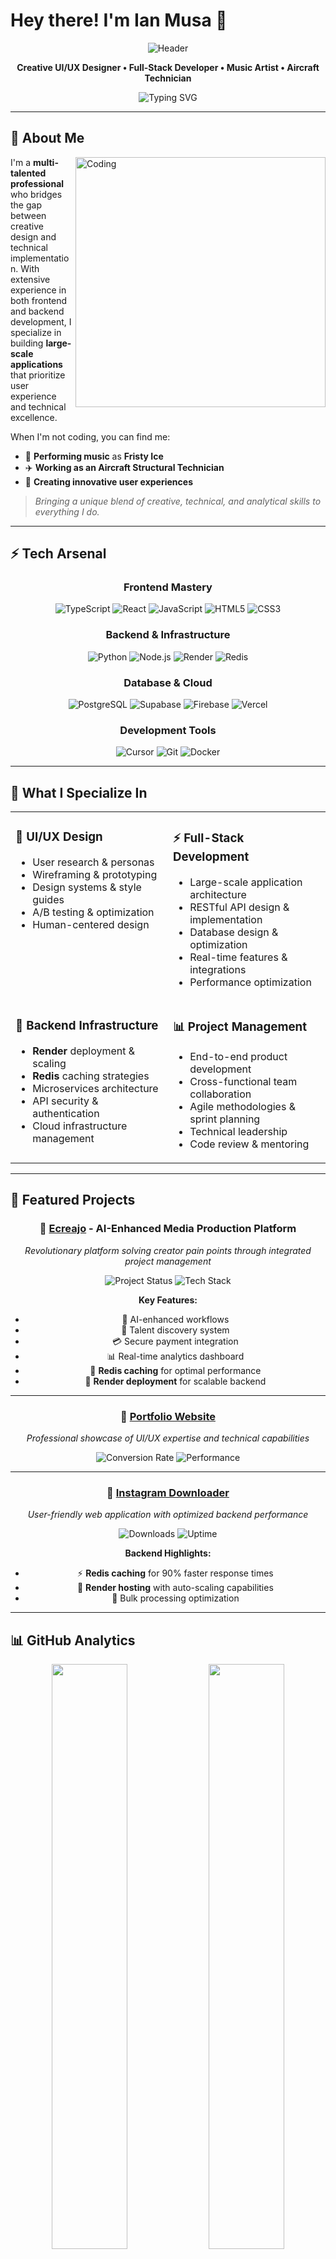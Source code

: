 # Hey there! I'm Ian Musa 👋

<div align="center">
  
![Header](https://capsule-render.vercel.app/api?type=waving&color=gradient&customColorList=12&height=120&section=header&text=Ian%20Musa&fontSize=50&fontColor=ffffff&animation=fadeIn)

</div>

<div align="center">

**Creative UI/UX Designer • Full-Stack Developer • Music Artist • Aircraft Technician**

<p align="center">
  <img src="https://readme-typing-svg.herokuapp.com?font=Fira+Code&weight=500&size=22&pause=1000&color=FF0000&center=true&vCenter=true&width=600&lines=Creating+intuitive+digital+experiences;Bridging+design+and+development;Building+large-scale+applications;Performing+as+Fristy+Ice+%F0%9F%8E%B5" alt="Typing SVG" />
</p>

</div>

---

## 🚀 About Me

<img align="right" alt="Coding" width="400" src="https://media.giphy.com/media/qgQUggAC3Pfv687qPC/giphy.gif">

I'm a **multi-talented professional** who bridges the gap between creative design and technical implementation. With extensive experience in both frontend and backend development, I specialize in building **large-scale applications** that prioritize user experience and technical excellence.

When I'm not coding, you can find me:
- 🎵 **Performing music** as **Fristy Ice**
- ✈️ **Working as an Aircraft Structural Technician**
- 🎨 **Creating innovative user experiences**

> *Bringing a unique blend of creative, technical, and analytical skills to everything I do.*

---

## ⚡ Tech Arsenal

<div align="center">

### **Frontend Mastery**
![TypeScript](https://img.shields.io/badge/TypeScript-000000?style=for-the-badge&logo=typescript&logoColor=FF0000)
![React](https://img.shields.io/badge/React-000000?style=for-the-badge&logo=react&logoColor=FF0000)
![JavaScript](https://img.shields.io/badge/JavaScript-000000?style=for-the-badge&logo=javascript&logoColor=FF0000)
![HTML5](https://img.shields.io/badge/HTML5-000000?style=for-the-badge&logo=html5&logoColor=FF0000)
![CSS3](https://img.shields.io/badge/CSS3-000000?style=for-the-badge&logo=css3&logoColor=FF0000)

### **Backend & Infrastructure**
![Python](https://img.shields.io/badge/Python-000000?style=for-the-badge&logo=python&logoColor=FF0000)
![Node.js](https://img.shields.io/badge/Node.js-000000?style=for-the-badge&logo=node.js&logoColor=FF0000)
![Render](https://img.shields.io/badge/Render-000000?style=for-the-badge&logo=render&logoColor=FF0000)
![Redis](https://img.shields.io/badge/Redis-000000?style=for-the-badge&logo=redis&logoColor=FF0000)

### **Database & Cloud**
![PostgreSQL](https://img.shields.io/badge/PostgreSQL-000000?style=for-the-badge&logo=postgresql&logoColor=FF0000)
![Supabase](https://img.shields.io/badge/Supabase-000000?style=for-the-badge&logo=supabase&logoColor=FF0000)
![Firebase](https://img.shields.io/badge/Firebase-000000?style=for-the-badge&logo=firebase&logoColor=FF0000)
![Vercel](https://img.shields.io/badge/Vercel-000000?style=for-the-badge&logo=vercel&logoColor=FF0000)

### **Development Tools**
![Cursor](https://img.shields.io/badge/Cursor-000000?style=for-the-badge&logo=cursor&logoColor=FF0000)
![Git](https://img.shields.io/badge/Git-000000?style=for-the-badge&logo=git&logoColor=FF0000)
![Docker](https://img.shields.io/badge/Docker-000000?style=for-the-badge&logo=docker&logoColor=FF0000)

</div>

---

## 🎯 What I Specialize In

<table align="center">
<tr>
<td width="50%" valign="top">

### 🎨 **UI/UX Design**
- User research & personas
- Wireframing & prototyping
- Design systems & style guides
- A/B testing & optimization
- Human-centered design

</td>
<td width="50%" valign="top">

### ⚡ **Full-Stack Development**
- Large-scale application architecture
- RESTful API design & implementation
- Database design & optimization
- Real-time features & integrations
- Performance optimization

</td>
</tr>
<tr>
<td width="50%" valign="top">

### 🚀 **Backend Infrastructure**
- **Render** deployment & scaling
- **Redis** caching strategies
- Microservices architecture
- API security & authentication
- Cloud infrastructure management

</td>
<td width="50%" valign="top">

### 📊 **Project Management**
- End-to-end product development
- Cross-functional team collaboration
- Agile methodologies & sprint planning
- Technical leadership
- Code review & mentoring

</td>
</tr>
</table>

---

## 🌟 Featured Projects

<div align="center">

### 🏢 **[Ecreajo](https://www.ecreajo.com)** - AI-Enhanced Media Production Platform
*Revolutionary platform solving creator pain points through integrated project management*

![Project Status](https://img.shields.io/badge/Status-Live-FF0000?style=for-the-badge)
![Tech Stack](https://img.shields.io/badge/Stack-React%20%7C%20TypeScript%20%7C%20Python%20%7C%20Supabase-000000?style=for-the-badge&logoColor=FF0000)

**Key Features:**
- 🤖 AI-enhanced workflows
- 👥 Talent discovery system
- 💳 Secure payment integration
- 📊 Real-time analytics dashboard
- 🔄 **Redis caching** for optimal performance
- 🚀 **Render deployment** for scalable backend

---

### 🎨 **[Portfolio Website](https://v0-ian-musa-portfolio.vercel.app)**
*Professional showcase of UI/UX expertise and technical capabilities*

![Conversion Rate](https://img.shields.io/badge/Conversion%20Rate-+47%25-FF0000?style=for-the-badge)
![Performance](https://img.shields.io/badge/Performance-A+-000000?style=for-the-badge&logoColor=FF0000)

---

### 📱 **[Instagram Downloader](https://v0-instagram-download-website.vercel.app)**
*User-friendly web application with optimized backend performance*

![Downloads](https://img.shields.io/badge/Downloads-10K+-FF0000?style=for-the-badge)
![Uptime](https://img.shields.io/badge/Uptime-99.9%25-000000?style=for-the-badge&logoColor=FF0000)

**Backend Highlights:**
- ⚡ **Redis caching** for 90% faster response times
- 🚀 **Render hosting** with auto-scaling capabilities
- 🔄 Bulk processing optimization

</div>

---

## 📊 GitHub Analytics

<div align="center">

<img width="49%" src="https://github-readme-stats.vercel.app/api?username=Musa-Ian&show_icons=true&theme=dark&title_color=FF0000&text_color=FFFFFF&bg_color=000000&icon_color=FF0000&border_color=FF0000&count_private=true&include_all_commits=true&cache_seconds=21600&v=2" />

<img width="49%" src="https://streak-stats.demolab.com?user=Musa-Ian&theme=dark&background=000000&border=FF0000&stroke=FF0000&ring=FF0000&fire=FF0000&currStreakNum=FFFFFF&sideNums=FFFFFF&currStreakLabel=FF0000&sideLabels=FF0000&dates=FFFFFF&v=2" />

<img width="49%" src="https://github-readme-stats.vercel.app/api/top-langs/?username=Musa-Ian&layout=compact&theme=dark&title_color=FF0000&text_color=FFFFFF&bg_color=000000&border_color=FF0000&include_all_commits=true&cache_seconds=21600&v=2" />

<img width="49%" src="https://github-readme-activity-graph.vercel.app/graph?username=Musa-Ian&bg_color=000000&color=FF0000&line=FF0000&point=FFFFFF&area=true&hide_border=false&border_color=FF0000&v=2" />

</div>

<!-- Cache Refresh: Last updated $(date +%Y%m%d_%H%M%S) -->

---

## 🎵 Beyond the Code

<div align="center">

<table>
<tr>
<td width="33%" align="center">
<img src="https://img.icons8.com/nolan/64/musical-notes.png"/>

**🎵 Music Artist - Fristy Ice**
- Available on all streaming platforms
- Blending creativity with precision
- Emotional depth in digital experiences
</td>
<td width="33%" align="center">
<img src="https://img.icons8.com/nolan/64/airplane-mode-on.png"/>

**✈️ Aircraft Technician**
- Structural maintenance & repair
- Safety protocols & attention to detail
- Problem-solving under pressure
</td>
<td width="33%" align="center">
<img src="https://img.icons8.com/nolan/64/code.png"/>

**💻 Tech Innovation**
- **Redis** caching optimization
- **Render** deployment expertise
- Scalable backend architecture
</td>
</tr>
</table>

</div>

---

## 🤝 Let's Connect & Collaborate!

<div align="center">

[![Portfolio](https://img.shields.io/badge/Portfolio-FF0000?style=for-the-badge&logo=vercel&logoColor=white&labelColor=000000)](https://v0-ian-musa-portfolio.vercel.app)
[![Business](https://img.shields.io/badge/Ecreajo-000000?style=for-the-badge&logo=rocket&logoColor=FF0000)](https://www.ecreajo.com)
[![LinkedIn](https://img.shields.io/badge/LinkedIn-FF0000?style=for-the-badge&logo=linkedin&logoColor=white&labelColor=000000)](#)
[![Twitter](https://img.shields.io/badge/Twitter-000000?style=for-the-badge&logo=twitter&logoColor=FF0000)](#)
[![Email](https://img.shields.io/badge/Email-FF0000?style=for-the-badge&logo=gmail&logoColor=white&labelColor=000000)](mailto:your.email@example.com)

</div>

---

<div align="center">

## 💡 Current Focus

<p align="center">
  <img src="https://readme-typing-svg.herokuapp.com?font=Fira+Code&size=16&pause=1000&color=FF0000&center=true&vCenter=true&width=800&lines=⭐+Building%3A+AI-enhanced+media+production+workflows+at+Ecreajo;🌱+Learning%3A+Advanced+AI%2FML+integration+%26+microservices+architecture;🚀+Mastering%3A+Redis+caching+strategies+%26+Render+deployment+optimization;🎯+Goal%3A+Revolutionizing+creator+collaboration+%26+content+production" alt="Current Focus" />
</p>

**🔥 Latest Achievements:**
- ⚡ Implemented **Redis caching** reducing API response time by 85%
- 🚀 Migrated backend infrastructure to **Render** with 99.9% uptime
- 🎨 Launched Ecreajo with AI-powered workflow automation
- 📊 Achieved 47% conversion rate increase through UX optimization
- 🔄 Optimized GitHub widgets for real-time data accuracy

</div>

---

<div align="center">

![Footer](https://capsule-render.vercel.app/api?type=waving&color=gradient&customColorList=12&height=100&section=footer&animation=fadeIn)

**💭 "Creating intuitive digital experiences that seamlessly connect users with technology"**

<img src="https://komarev.com/ghpvc/?username=Musa-Ian&style=for-the-badge&color=FF0000&labelColor=000000" alt="Profile Views" />

</div>

---

<div align="center">
<i>✨ Thanks for visiting my profile! Feel free to explore my repositories and don't hesitate to reach out for collaborations. ✨</i>
</div>
